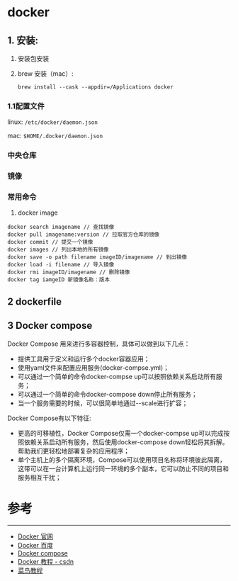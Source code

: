 # docker

## 1. 安装: 
1. 安装包安装
2. brew 安装（mac）:

    `brew install --cask --appdir=/Applications docker`

### 1.1配置文件
linux: `/etc/docker/daemon.json`

mac: `$HOME/.docker/daemon.json`

### 中央仓库


### 镜像

### 常用命令
1. docker image
```
docker search imagename // 查找镜像
docker pull imagename:version // 拉取官方仓库的镜像
docker commit // 提交一个镜像
docker images // 列出本地的所有镜像
docker save -o path filename imageID/imagename // 到出镜像
docker load -i filename // 导入镜像
docker rmi imageID/imagename // 删除镜像
docker tag iamgeID 新镜像名称：版本
```


## 2 dockerfile


## 3 Docker compose
Docker Compose 用来进行多容器控制，具体可以做到以下几点：
* 提供工具用于定义和运行多个docker容器应用；
* 使用yaml文件来配置应用服务(docker-compse.yml)；
* 可以通过一个简单的命令docker-compse up可以按照依赖关系启动所有服务；
* 可以通过一个简单的命令docker-compose down停止所有服务；
* 当一个服务需要的时候，可以很简单地通过--scale进行扩容；

Docker Compose有以下特征:
* 更高的可移植性，Docker Compose仅需一个docker-compse up可以完成按照依赖关系启动所有服务，然后使用docker-compose down轻松将其拆解。帮助我们更轻松地部署复杂的应用程序；
* 单个主机上的多个隔离环境，Compose可以使用项目名称将环境彼此隔离，这带可以在一台计算机上运行同一环境的多个副本，它可以防止不同的项目和服务相互干扰；

# 参考
----
* [Docker 官网](https://docs.docker.com)
* [Docker 百度](https://baijiahao.baidu.com/s?id=1708726749585822590&wfr=spider&for=pc)
* [Docker compose](https://docs.docker.com/compose/install/)
* [Docker 教程 - csdn](https://blog.csdn.net/m0_67402341/article/details/124526419)
* [菜鸟教程](https://www.runoob.com/docker/docker-image-usage.html)
